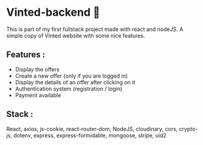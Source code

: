 # Vinted-backend 👗 

This is part of my first fullstack project made with react and nodeJS. A simple copy of Vinted website with some nice features. 

## Features :

- Display the offers
- Create a new offer (only if you are logged in)
- Display the details of an offer after clicking on it 
- Authentication system (registration / login)
- Payment available

## Stack : 

React, axios, js-cookie, react-router-dom, NodeJS, cloudinary, cors, crypto-js, dotenv, express, express-formidable, mongoose, stripe, uid2
